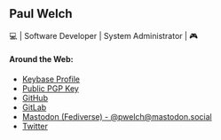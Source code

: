 #

## Paul Welch

💻 | Software Developer | System Administrator | 🎮

#### Around the Web:

- [Keybase Profile](https://keybase.io/pwelch)
- [Public PGP Key](https://keybase.io/pwelch/pgp_keys.asc)
- [GitHub](https://github.com/pwelch)
- [GitLab](https://gitlab.com/pwelch)
- [Mastodon (Fediverse) - @pwelch@mastodon.social](https://mastodon.social/@pwelch)
- [Twitter](https://twitter.com/pwelch)

